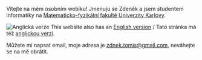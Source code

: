 ---
---

Vítejte na mém osobním webíku! Jmenuju se Zdeněk a jsem studentem informatiky na [Matematicko-fyzikální fakultě Univerzity Karlovy](https://www.mff.cuni.cz/).

<span class="flag">![Anglická verze](/flag/gb.svg)</span>
This website also has an [English version](/en) / Tato stránka má též [anglickou verzi](/en).

Můžete mi napsat email, moje adresa je [zdnek.tomis@gmail.com](mailto:zdnek.tomis@gmail.com), neváhejte se na mě obrátit.

